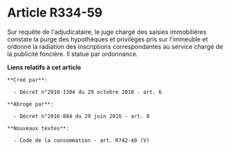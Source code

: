 # Article R334-59

Sur requête de l'adjudicataire, le juge chargé des saisies immobilières constate la purge des hypothèques et privilèges pris
sur l'immeuble et ordonne la radiation des inscriptions correspondantes au service chargé de la publicité foncière. Il statue
par ordonnance.

**Liens relatifs à cet article**

	**Créé par**:

	  - Décret n°2010-1304 du 29 octobre 2010 - art. 6

	**Abrogé par**:

	  - Décret n°2016-884 du 29 juin 2016 - art. 8

	**Nouveaux textes**:

	  - Code de la consommation - art. R742-40 (V)
